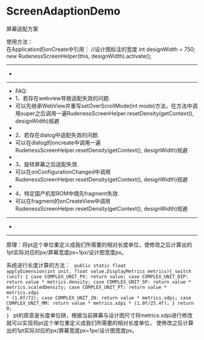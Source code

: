# ScreenAdaptionDemo
屏幕适配方案

使用方法：<br>
在Application的onCreate中引用：
//设计图标注的宽度
int designWidth = 750;
new RudenessScreenHelper(this, designWidth).activate();


******************************************************************
 * 
******************************************************************
 * FAQ:
 * 1、若存在webview导致适配失效的问题.
 * 可以先继承WebView并重写setOverScrollMode(int mode)方法，在方法中调用super之后调用一遍RudenessScreenHelper.resetDensity(getContext(), designWidth)规避
 *
 * 2、若存在dialog中适配失效的问题.
 * 可以在dialog的oncreate中调用一遍RudenessScreenHelper.resetDensity(getContext(), designWidth)规避
 *
 * 3、旋转屏幕之后适配失效.
 * 可以在onConfigurationChanged中调用RudenessScreenHelper.resetDensity(getContext(), designWidth)规避
 *
 * 4、特定国产机型ROM中偶先fragment失效.
 * 可以在fragment的onCreateView中调用RudenessScreenHelper.resetDensity(getContext(), designWidth)规避
******************************************************************
 * 
******************************************************************


原理：将pt这个单位重定义成我们所需要的相对长度单位，使修改之后计算出的1pt实际对应的px/屏幕宽度px=1px/设计图宽度px。

系统进行长度计算的方法：
<code>
public static float applyDimension(int unit, float value,DisplayMetrics metrics){
        switch (unit) {
        case COMPLEX_UNIT_PX:
            return value;
        case COMPLEX_UNIT_DIP:
            return value * metrics.density;
        case COMPLEX_UNIT_SP:
            return value * metrics.scaledDensity;
        case COMPLEX_UNIT_PT:
            return value * metrics.xdpi * (1.0f/72);
        case COMPLEX_UNIT_IN:
            return value * metrics.xdpi;
        case COMPLEX_UNIT_MM:
            return value * metrics.xdpi * (1.0f/25.4f);
        }
        return 0;
}
</code>
pt的原意是长度单位磅，根据当前屏幕与设计图尺寸将metrics.xdpi进行修改就可以实现将pt这个单位重定义成我们所需要的相对长度单位，
使修改之后计算出的1pt实际对应的px/屏幕宽度px=1px/设计图宽度px。













